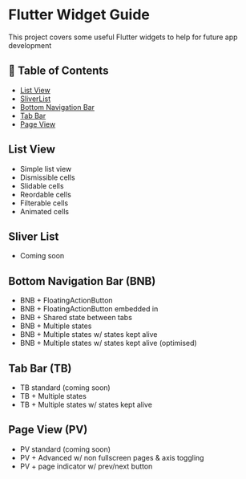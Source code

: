 # Flutter Widget Guide

This project covers some useful Flutter widgets to help for future app development

## 📝 Table of Contents  
- [List View](#listview)
- [SliverList](#sliverlist)
- [Bottom Navigation Bar](#bottomnavigationbar)
- [Tab Bar](#tabbar)
- [Page View](#pageview)

<a name="listview"/>

## List View
- Simple list view
- Dismissible cells
- Slidable cells
- Reordable cells
- Filterable cells
- Animated cells

<a name="sliverlist"/>

## Sliver List
- Coming soon

<a name="bottomnavigationbar"/>

## Bottom Navigation Bar (BNB)
- BNB + FloatingActionButton
- BNB + FloatingActionButton embedded in
- BNB + Shared state between tabs
- BNB + Multiple states
- BNB + Multiple states w/ states kept alive
- BNB + Multiple states w/ states kept alive (optimised)

<a name="tabbar"/>

## Tab Bar (TB)
- TB standard (coming soon)
- TB + Multiple states
- TB + Multiple states w/ states kept alive

<a name="pageview"/>

## Page View (PV)
- PV standard (coming soon)
- PV + Advanced w/ non fullscreen pages & axis toggling
- PV + page indicator w/ prev/next button
